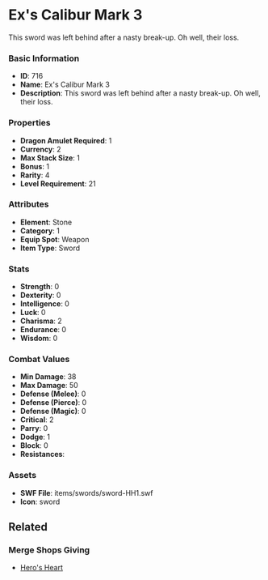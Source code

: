 # Ex's Calibur Mark 3

This sword was left behind after a nasty break-up. Oh well, their loss.

### Basic Information

- **ID**: 716
- **Name**: Ex&#039;s Calibur Mark 3
- **Description**: This sword was left behind after a nasty break-up. Oh well, their loss.

### Properties

- **Dragon Amulet Required**: 1
- **Currency**: 2
- **Max Stack Size**: 1
- **Bonus**: 1
- **Rarity**: 4
- **Level Requirement**: 21

### Attributes

- **Element**: Stone
- **Category**: 1
- **Equip Spot**: Weapon
- **Item Type**: Sword

### Stats

- **Strength**: 0
- **Dexterity**: 0
- **Intelligence**: 0
- **Luck**: 0
- **Charisma**: 2
- **Endurance**: 0
- **Wisdom**: 0

### Combat Values

- **Min Damage**: 38
- **Max Damage**: 50
- **Defense (Melee)**: 0
- **Defense (Pierce)**: 0
- **Defense (Magic)**: 0
- **Critical**: 2
- **Parry**: 0
- **Dodge**: 1
- **Block**: 0
- **Resistances**: 

### Assets

- **SWF File**: items/swords/sword-HH1.swf
- **Icon**: sword

## Related

### Merge Shops Giving

- [Hero's Heart](../merge-shops/19-hero-s-heart.md)

